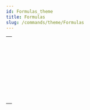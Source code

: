 ```yaml
---
id: Formulas_theme
title: Formulas
slug: /commands/theme/Formulas
---
```



||
|---|
|[<!-- INCLUDE #_command_.EDIT FORMULA.Syntax -->](../../commands-legacy/edit-formula.md)<br/>|
|[<!-- INCLUDE #_command_.EXECUTE FORMULA.Syntax -->](../../commands-legacy/execute-formula.md)<br/>|
|[<!-- INCLUDE #_command_.Formula.Syntax -->](../../commands/formula.md)<br/>|
|[<!-- INCLUDE #_command_.Formula from string.Syntax -->](../../commands/formula-from-string.md)<br/>|
|[<!-- INCLUDE #_command_.GET ALLOWED METHODS.Syntax -->](../../commands-legacy/get-allowed-methods.md)<br/>|
|[<!-- INCLUDE #_command_.Parse formula.Syntax -->](../../commands-legacy/parse-formula.md)<br/>|
|[<!-- INCLUDE #_command_.SET ALLOWED METHODS.Syntax -->](../../commands/set-allowed-methods.md)<br/>|
